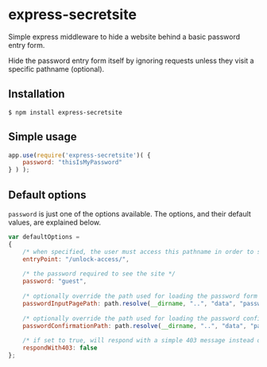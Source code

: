 # express-secretsite

Simple express middleware to hide a website behind a basic password entry form.

Hide the password entry form itself by ignoring requests unless they visit a specific pathname (optional).

## Installation

	$ npm install express-secretsite
	
## Simple usage

```js
app.use(require('express-secretsite')( {
	password: "thisIsMyPassword"
} ) );
```

## Default options

`password` is just one of the options available.  The options, and their default values, are explained below.

```js
var defaultOptions =
{
	/* when specified, the user must access this pathname in order to see the password entry page - set to null to disable this feature */
	entryPoint: "/unlock-access/",
	
	/* the password required to see the site */
	password: "guest",
	
	/* optionally override the path used for loading the password form */
	passwordInputPagePath: path.resolve(__dirname, "..", "data", "passwordForm.html"),
	
	/* optionally override the path used for loading the password confirmation page */
	passwordConfirmationPath: path.resolve(__dirname, "..", "data", "passwordConfirmation.html"),
	
	/* if set to true, will respond with a simple 403 message instead of simply ignoring requests */
	respondWith403: false
}; 
```
